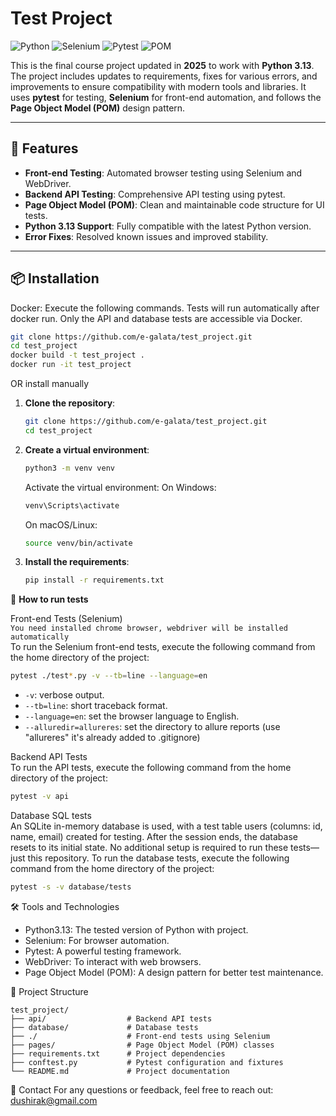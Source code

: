 # Test Project

![Python](https://img.shields.io/badge/Python-3.13-blue)
![Selenium](https://img.shields.io/badge/Selenium-4.x-green)
![Pytest](https://img.shields.io/badge/Pytest-Testing%20Framework-orange)
![POM](https://img.shields.io/badge/Pattern-Page%20Object%20Model-yellow)

This is the final course project updated in **2025** to work with **Python 3.13**. The project includes updates to requirements, fixes for various errors, and improvements to ensure compatibility with modern tools and libraries. It uses **pytest** for testing, **Selenium** for front-end automation, and follows the **Page Object Model (POM)** design pattern.

---

## 🚀 Features

- **Front-end Testing**: Automated browser testing using Selenium and WebDriver.
- **Backend API Testing**: Comprehensive API testing using pytest.
- **Page Object Model (POM)**: Clean and maintainable code structure for UI tests.
- **Python 3.13 Support**: Fully compatible with the latest Python version.
- **Error Fixes**: Resolved known issues and improved stability.

---

## 📦 Installation
Docker:
Execute the following commands. Tests will run automatically after docker run. Only the API and database tests are accessible via Docker.
   ```bash
   git clone https://github.com/e-galata/test_project.git
   cd test_project
   docker build -t test_project .
   docker run -it test_project
   ```  
OR install manually

1. **Clone the repository**:
   ```bash
   git clone https://github.com/e-galata/test_project.git
   cd test_project
   ```

2. **Create a virtual environment**:
   ```bash
   python3 -m venv venv
   ```
   Activate the virtual environment:
     On Windows:
     ```bash
     venv\Scripts\activate
     ```
     On macOS/Linux:
     ```bash
     source venv/bin/activate
     ```

3. **Install the requirements**:
   ```bash
   pip install -r requirements.txt
   ```

🚀 **How to run tests**  

Front-end Tests (Selenium)  
`You need installed chrome browser, webdriver will be installed automatically`  
To run the Selenium front-end tests, execute the following command from the home directory of the project:
```bash
pytest ./test*.py -v --tb=line --language=en
```
  * `-v`: verbose output.
  * `--tb=line`: short traceback format.
  * `--language=en`: set the browser language to English.
  * `--alluredir=allureres`: set the directory to allure reports (use "allureres" it's already added to .gitignore) 

Backend API Tests  
To run the API tests, execute the following command from the home directory of the project:
```bash
pytest -v api
```

Database SQL tests  
An SQLite in-memory database is used, with a test table users (columns: id, name, email) created for testing. After the session ends, the database resets to its initial state. No additional setup is required to run these tests—just this repository.
To run the database tests, execute the following command from the home directory of the project:
```bash
pytest -s -v database/tests
```

🛠️ Tools and Technologies  
* Python3.13: The tested version of Python with project.  
* Selenium: For browser automation.  
* Pytest: A powerful testing framework.  
* WebDriver: To interact with web browsers.  
* Page Object Model (POM): A design pattern for better test maintenance.  

📂 Project Structure
```
test_project/
├── api/                  # Backend API tests
├── database/             # Database tests
├── ./                    # Front-end tests using Selenium
├── pages/                # Page Object Model (POM) classes
├── requirements.txt      # Project dependencies
├── conftest.py           # Pytest configuration and fixtures
└── README.md             # Project documentation
```

📧 Contact
For any questions or feedback, feel free to reach out: dushirak@gmail.com
